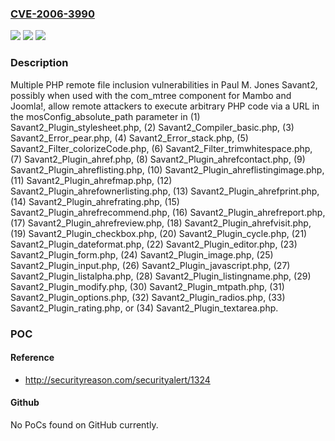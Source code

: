### [CVE-2006-3990](https://cve.mitre.org/cgi-bin/cvename.cgi?name=CVE-2006-3990)
![](https://img.shields.io/static/v1?label=Product&message=n%2Fa&color=blue)
![](https://img.shields.io/static/v1?label=Version&message=n%2Fa&color=blue)
![](https://img.shields.io/static/v1?label=Vulnerability&message=n%2Fa&color=brighgreen)

### Description

Multiple PHP remote file inclusion vulnerabilities in Paul M. Jones Savant2, possibly when used with the com_mtree component for Mambo and Joomla!, allow remote attackers to execute arbitrary PHP code via a URL in the mosConfig_absolute_path parameter in (1) Savant2_Plugin_stylesheet.php, (2) Savant2_Compiler_basic.php, (3) Savant2_Error_pear.php, (4) Savant2_Error_stack.php, (5) Savant2_Filter_colorizeCode.php, (6) Savant2_Filter_trimwhitespace.php, (7) Savant2_Plugin_ahref.php, (8) Savant2_Plugin_ahrefcontact.php, (9) Savant2_Plugin_ahreflisting.php, (10) Savant2_Plugin_ahreflistingimage.php, (11) Savant2_Plugin_ahrefmap.php, (12) Savant2_Plugin_ahrefownerlisting.php, (13) Savant2_Plugin_ahrefprint.php, (14) Savant2_Plugin_ahrefrating.php, (15) Savant2_Plugin_ahrefrecommend.php, (16) Savant2_Plugin_ahrefreport.php, (17) Savant2_Plugin_ahrefreview.php, (18) Savant2_Plugin_ahrefvisit.php, (19) Savant2_Plugin_checkbox.php, (20) Savant2_Plugin_cycle.php, (21) Savant2_Plugin_dateformat.php, (22) Savant2_Plugin_editor.php, (23) Savant2_Plugin_form.php, (24) Savant2_Plugin_image.php, (25) Savant2_Plugin_input.php, (26) Savant2_Plugin_javascript.php, (27) Savant2_Plugin_listalpha.php, (28) Savant2_Plugin_listingname.php, (29) Savant2_Plugin_modify.php, (30) Savant2_Plugin_mtpath.php, (31) Savant2_Plugin_options.php, (32) Savant2_Plugin_radios.php, (33) Savant2_Plugin_rating.php, or (34) Savant2_Plugin_textarea.php.

### POC

#### Reference
- http://securityreason.com/securityalert/1324

#### Github
No PoCs found on GitHub currently.

